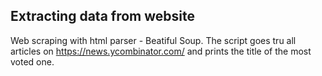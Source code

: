 ## Extracting data from website 

Web scraping with html parser - Beatiful Soup. The script goes tru all articles on https://news.ycombinator.com/ and prints the title of the most voted one. 
